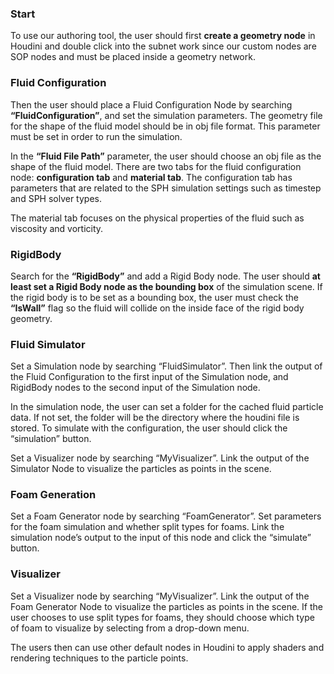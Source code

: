 ### Start

To use our authoring tool, the user should first **create a geometry node** in Houdini and double click into the subnet work since our custom nodes are SOP nodes and must be placed inside a geometry network. 



### Fluid Configuration

Then the user should place a Fluid Configuration Node by searching **“FluidConfiguration”**, and set the simulation parameters. The geometry file for the shape of the fluid model should be in obj file format. This parameter must be set in order to run the simulation.

In the **“Fluid File Path”** parameter, the user should choose an obj file as the shape of the fluid model.
There are two tabs for the fluid configuration node: **configuration tab** and **material tab**. The configuration tab has parameters that are related to the SPH simulation settings such as timestep and SPH solver types. 


The material tab focuses on the physical properties of the fluid such as viscosity and vorticity.


### RigidBody

Search for the **“RigidBody”** and add a Rigid Body node. The user should **at least set a Rigid Body node as the bounding box** of the simulation scene. If the rigid body is to be set as a bounding box, the user must check the **“IsWall”** flag so the fluid will collide on the inside face of the rigid body geometry. 

### Fluid Simulator

Set a Simulation node by searching “FluidSimulator”. Then link the output of the Fluid Configuration to the first input of the Simulation node, and RigidBody nodes to the second input of the Simulation node.

In the simulation node, the user can set a folder for the cached fluid particle data. If not set, the folder will be the directory where the houdini file is stored. To simulate with the configuration, the user should click the “simulation” button. 

Set a Visualizer node by searching “MyVisualizer”. Link the output of the Simulator Node to visualize the particles as points in the scene.

### Foam Generation

Set a Foam Generator node by searching “FoamGenerator”. Set parameters for the foam simulation and whether split types for foams. Link the simulation node’s output to the input of this node and click the “simulate” button. 

### Visualizer

Set a Visualizer node by searching “MyVisualizer”. Link the output of the Foam Generator Node to visualize the particles as points in the scene. If the user chooses to use split types for foams, they should choose which type of foam to visualize by selecting from a drop-down menu.

The users then can use other default nodes in Houdini to apply shaders and rendering techniques to the particle points.
